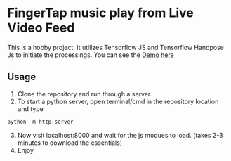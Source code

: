 # FingerTap music play from Live Video Feed

This is a hobby project. It utilizes Tensorflow JS and Tensorflow Handpose Js to initiate the processings.
You can see the <a href="https://flaskavishek.pythonanywhere.com/koimilgeya_mimic/"> Demo here</a>
## Usage
1. Clone the repository and run through a server.
2. To start a python server, open terminal/cmd in the repository location and type 
```python
python -m http.server
```
3. Now visit localhost:8000 and wait for the js modues to load. (takes 2-3 minutes to download the essentials)
4. Enjoy

